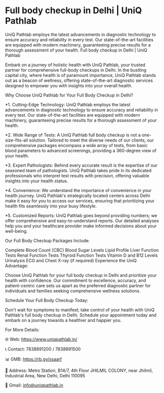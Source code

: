 # Full body checkup in Delhi | UniQ Pathlab
UniQ Pathlab employs the latest advancements in diagnostic technology to ensure accuracy and reliability in every test. Our state-of-the-art facilities are equipped with modern machinery, guaranteeing precise results for a thorough assessment of your health.
Full body checkup in Delhi | UniQ Pathlab

Embark on a journey of holistic health with UniQ Pathlab, your trusted partner for comprehensive full-body checkups in Delhi. In the bustling capital city, where health is of paramount importance, UniQ Pathlab stands out as a beacon of wellness, offering state-of-the-art diagnostic services designed to empower you with insights into your overall health.

Why Choose UniQ Pathlab for Your Full Body Checkup in Delhi?

*1. Cutting-Edge Technology:
UniQ Pathlab employs the latest advancements in diagnostic technology to ensure accuracy and reliability in every test. Our state-of-the-art facilities are equipped with modern machinery, guaranteeing precise results for a thorough assessment of your health.

*2. Wide Range of Tests:
A UniQ Pathlab full body checkup is not a one-size-fits-all solution. Tailored to meet the diverse needs of our clients, our comprehensive packages encompass a wide array of tests, from basic blood parameters to advanced screenings, providing a 360-degree view of your health.

*3. Expert Pathologists:
Behind every accurate result is the expertise of our seasoned team of pathologists. UniQ Pathlab takes pride in its dedicated professionals who interpret test results with precision, offering valuable insights into your health status.

*4. Convenience:
We understand the importance of convenience in your health journey. UniQ Pathlab's strategically located centers across Delhi make it easy for you to access our services, ensuring that prioritizing your health fits seamlessly into your busy lifestyle.

*5. Customized Reports:
UniQ Pathlab goes beyond providing numbers; we offer comprehensive and easy-to-understand reports. Our detailed analyses help you and your healthcare provider make informed decisions about your well-being.

Our Full Body Checkup Packages Include:

Complete Blood Count (CBC)
Blood Sugar Levels
Lipid Profile
Liver Function Tests
Renal Function Tests
Thyroid Function Tests
Vitamin D and B12 Levels
Urinalysis
ECG and Chest X-ray (if required)
Experience the UniQ Advantage:

Choose UniQ Pathlab for your full body checkup in Delhi and prioritize your health with confidence. Our commitment to excellence, accuracy, and patient-centric care sets us apart as the preferred diagnostic partner for individuals and families seeking comprehensive wellness solutions.

Schedule Your Full Body Checkup Today:

Don't wait for symptoms to manifest; take control of your health with UniQ Pathlab's full body checkup in Delhi. Schedule your appointment today and embark on a journey towards a healthier and happier you.


For More Details:

🌐 Web: https://www.uniqpathlab.in/

📞 Contact: 7838891200 / 7838891500

📊 GMB: https://rb.gy/ssaarf

📍 Address: Metro Station, B14/7, 4th Floor JHILMIL COLONY, near Jhilmil, Industrial Area, New Delhi, Delhi 110095
		
📩 Gmail: info@uniqpathlab.in 

